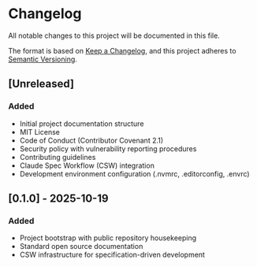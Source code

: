 # Changelog

All notable changes to this project will be documented in this file.

The format is based on [Keep a Changelog](https://keepachangelog.com/en/1.1.0/),
and this project adheres to [Semantic Versioning](https://semver.org/spec/v2.0.0.html).

## [Unreleased]

### Added

- Initial project documentation structure
- MIT License
- Code of Conduct (Contributor Covenant 2.1)
- Security policy with vulnerability reporting procedures
- Contributing guidelines
- Claude Spec Workflow (CSW) integration
- Development environment configuration (.nvmrc, .editorconfig, .envrc)

## [0.1.0] - 2025-10-19

### Added

- Project bootstrap with public repository housekeeping
- Standard open source documentation
- CSW infrastructure for specification-driven development
